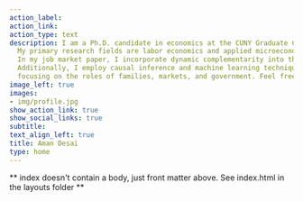 ```yaml
---
action_label: 
action_link: 
action_type: text
description: I am a Ph.D. candidate in economics at the CUNY Graduate Center and a junior scholar at the [Stone Center on Socio-Economic Inequality](https://stonecenter.gc.cuny.edu/people/desai-aman/).
  My primary research fields are labor economics and applied microeconometrics. 
  In my job market paper, I incorporate dynamic complementarity into the measurement of income inequality of opportunity using supervised machine learning.
  Additionally, I employ causal inference and machine learning techniques to examine inequality in educational and health opportunities, 
  focusing on the roles of families, markets, and government. Feel free to reach out at [adesai@gradcenter.cuny.edu](mailto:adesai@gradcenter.cuny.edu)
image_left: true
images:
- img/profile.jpg
show_action_link: true
show_social_links: true
subtitle: 
text_align_left: true
title: Aman Desai
type: home
---
```


** index doesn't contain a body, just front matter above.
See index.html in the layouts folder **
